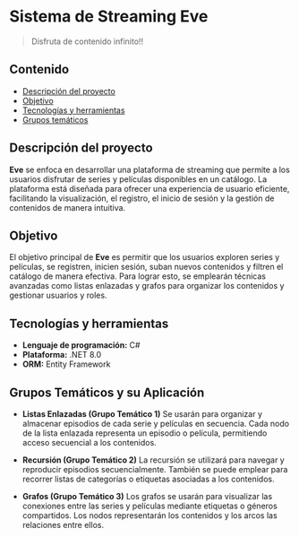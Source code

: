 # Sistema de Streaming Eve
> Disfruta de contenido infinito!!
## Contenido
* [Descripción del proyecto](#descripción-del-proyecto)
* [Objetivo](#objetivo)
* [Tecnologías y herramientas](#tecnologías-y-herramientas)
* [Grupos temáticos](#grupos-temáticos-y-su-aplicación)


## Descripción del proyecto
**Eve** se enfoca en desarrollar una plataforma de streaming que permite a los usuarios disfrutar de series y películas disponibles en un catálogo. La plataforma está diseñada para ofrecer una experiencia de usuario eficiente, facilitando la visualización, el registro, el inicio de sesión y la gestión de contenidos de manera intuitiva. 

## Objetivo
  El objetivo principal de **Eve** es permitir que los usuarios exploren series y películas, se registren, inicien sesión, suban nuevos contenidos y filtren el catálogo de manera efectiva. Para lograr esto, se emplearán técnicas avanzadas como listas enlazadas y grafos para organizar los contenidos y gestionar usuarios y roles. 

## Tecnologías y herramientas
- **Lenguaje de programación:** C#
- **Plataforma:** .NET 8.0
- **ORM:** Entity Framework

## Grupos Temáticos y su Aplicación

- **Listas Enlazadas (Grupo Temático 1)**
Se usarán para organizar y almacenar episodios de cada serie y películas en secuencia. Cada nodo de la lista enlazada representa un episodio o película, permitiendo acceso secuencial a los contenidos. 

- **Recursión (Grupo Temático 2)**
La recursión se utilizará para navegar y reproducir episodios secuencialmente. También se puede emplear para recorrer listas de categorías o etiquetas asociadas a los contenidos. 

- **Grafos (Grupo Temático 3)**
Los grafos se usarán para visualizar las conexiones entre las series y películas mediante etiquetas o géneros compartidos. Los nodos representarán los contenidos y los arcos las relaciones entre ellos. 
